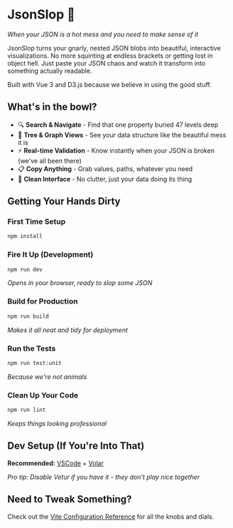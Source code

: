 # JsonSlop 🍲

_When your JSON is a hot mess and you need to make sense of it_

JsonSlop turns your gnarly, nested JSON blobs into beautiful, interactive visualizations. No more squinting at endless brackets or getting lost in object hell. Just paste your JSON chaos and watch it transform into something actually readable.

Built with Vue 3 and D3.js because we believe in using the good stuff.

## What's in the bowl?

- 🔍 **Search & Navigate** - Find that one property buried 47 levels deep
- 🌳 **Tree & Graph Views** - See your data structure like the beautiful mess it is
- ⚡ **Real-time Validation** - Know instantly when your JSON is broken (we've all been there)
- 📋 **Copy Anything** - Grab values, paths, whatever you need
- 🎨 **Clean Interface** - No clutter, just your data doing its thing

## Getting Your Hands Dirty

### First Time Setup

```sh
npm install
```

### Fire It Up (Development)

```sh
npm run dev
```

_Opens in your browser, ready to slop some JSON_

### Build for Production

```sh
npm run build
```

_Makes it all neat and tidy for deployment_

### Run the Tests

```sh
npm run test:unit
```

_Because we're not animals_

### Clean Up Your Code

```sh
npm run lint
```

_Keeps things looking professional_

## Dev Setup (If You're Into That)

**Recommended:** [VSCode](https://code.visualstudio.com/) + [Volar](https://marketplace.visualstudio.com/items?itemName=Vue.volar)

_Pro tip: Disable Vetur if you have it - they don't play nice together_

## Need to Tweak Something?

Check out the [Vite Configuration Reference](https://vite.dev/config/) for all the knobs and dials.
